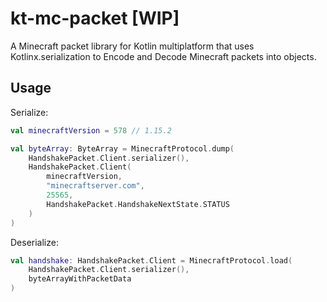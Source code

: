 # kt-mc-packet [WIP]

A Minecraft packet library for Kotlin multiplatform that uses Kotlinx.serialization 
to Encode and Decode Minecraft packets into objects.

## Usage

Serialize:
```kotlin
val minecraftVersion = 578 // 1.15.2

val byteArray: ByteArray = MinecraftProtocol.dump(
    HandshakePacket.Client.serializer(),
    HandshakePacket.Client(
        minecraftVersion,
        "minecraftserver.com",
        25565,
        HandshakePacket.HandshakeNextState.STATUS
    )
)
```

Deserialize:
```kotlin
val handshake: HandshakePacket.Client = MinecraftProtocol.load(
    HandshakePacket.Client.serializer(),
    byteArrayWithPacketData
)
```